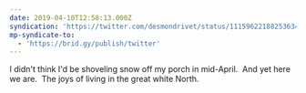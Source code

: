 ```yaml
---
date: 2019-04-10T12:58:13.000Z
syndication: 'https://twitter.com/desmondrivet/status/1115962218825363463'
mp-syndicate-to:
  - 'https://brid.gy/publish/twitter'
---
```


I didn't think I'd be shoveling snow off my porch in mid-April. &nbsp;And yet here we are. &nbsp;The joys of living in the great white North.
